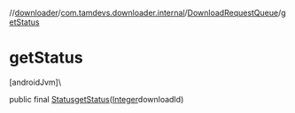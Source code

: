 //[downloader](../../../index.md)/[com.tamdevs.downloader.internal](../index.md)/[DownloadRequestQueue](index.md)/[getStatus](get-status.md)

# getStatus

[androidJvm]\

public final [Status](../../com.tamdevs.downloader/-status/index.md)[getStatus](get-status.md)([Integer](https://developer.android.com/reference/kotlin/java/lang/Integer.html)downloadId)
